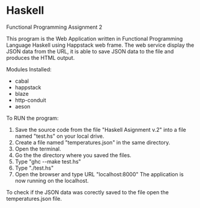 # Haskell
Functional Programming Assignment 2

This program is the Web Application written in Functional Programming Language Haskell using Happstack web frame. The web service display the JSON data from the URL, it is able to save JSON data to the file and produces the HTML output.

Modules Installed:
* cabal
* happstack
* blaze
* http-conduit
* aeson

To RUN the program:
1. Save the source code from the file "Haskell Asignment v.2" into a file named "test.hs" on your local drive.
2. Create a file named "temperatures.json" in the same directory.
3. Open the terminal.
4. Go the the directory where you saved the files.
5. Type "ghc --make test.hs"
6. Type "./test.hs"
7. Open the browser and type URL "localhost:8000"
The application is now running on the localhost.

To check if the JSON data was corectly saved to the file open the temperatures.json file.
